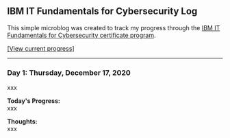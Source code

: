 ## IBM IT Fundamentals for Cybersecurity Log
This simple microblog was created to track my progress through the [IBM IT Fundamentals for Cybersecurity certificate program](https://www.ibm.com/training/badge/aa8b45a3-df14-4874-87bc-5b8c1276407e). 

[[View current progress]](it-fundamentals-for-cybersecurity-progress.md) 

<!-- 
### Day 5: Wednesday, 16 December, 2020
**Today's Progress:**  
Today I completed weeks 5 and 6 of the *Technical Support Fundamentals* course, which covered software and troubleshooting. As a result, I have now completed the *Technical Support Fundamentals* course in it's entirety with an overall score of 100%. Completing this course felt really good today, and I was looking forward to jumping into next course on networking tomorrow morning. I learned, however, that my financial aid approval was only for the first course and before I can go onto the next course I must apply for another round of financial aid and wait 15 days to find out if I am approved or not. I have completed that application and should have an answer on 31 December, 2020.

**Thoughts:**  
It felt good completing this course, although I felt the material was all a bit too basic for my experience level. My knowledge and skills are certainly not advanced or cutting edge, but they are more intermediate than this course was targeted towards. I still hope that the subsequent courses increase in complexity, and I hope I am approved for the next course *The Bits and Bytes of Computer Networking*. I also think I may apply for financial aid for the following courses one day at at time for the next several days.
-->
<!-- 
---
### Day 4: Tuesday, 15 December, 2020
**Today's Progress:**  
Today I completed week 4 of the *Technical Support Fundamentals* course, which gave a broad overview of networks. 

**Thoughts**  
While I've found the topics of most of the material interesting (if not always new), but networking is just one of those topics that I enjoy a bit more than others. I was part of a network administration program at Heald College circa 2004, so a lot of the really basics of network fundamentals weren't new to me, although IoT wasn't a thing back then and IPv6 was something we talked about being on the horizon, but it was not something that had much use yet. Overall the material for the networking course lacked the depth I would have hoped for, but there are courses on networking and cyber security later in the certificate program, so I'm assuming all of the materials for the first 6 lessons are surface level and that once I get to the second course devoted to networking in a couple of days, things will start going a bit deeper.
--->
<!-- 
---
### Day 3: Monday, 14 December, 2020
**Today's Progress:**  
Today I completed week 3 of the *Technical Support Fundamentals* course, which covered operating systems. Today's materials, like much of the preceeding material, was mostly review for me. The assessment for the week required me to created a new file in both a Windows 10 and a Linux CLI environment. The task itself was obviously incredibly easy, but I did learn a little in the process because I needed to install and setup Microsoft Remote Desktop for macOS in order to connect to a virtual machine to perform the Windows task, which while not complicated, was a new experience for me. Using Terminal to connect to the Linux machine via SSH was obviously much quicker as I'm fairly experienced with the command line and I didn't need to install any third-party software to complete the task.

**Thoughts:**  
It's obvious that this course material is design to build upon itself, so we need to start with the most basic of basics, and while I'm finding the material just interesting enough to keep me engaged, I'm hoping that the material will become more complicated and present more of a challenge as it progresses. On one hand, completing this material may be useful whether I learn much or not, because it will present me with a certificate at the end to show that I am competant in the skills at hand; on the other hand, if I'm going to devote all this time and energy into learning something, I'm hopeful that there will be some real **learning** that comes into play for me at some point. It's also just possible that, having a background in IT and having worked in various entry-level tech roles over the last couple of decades has given me more knowledge than I realized I had.
-->
<!-- 
---
### Day 2: Sunday, 13 December, 2020
**Today's Progress:**  
Today I completed week 2 of the *Technical Support Fundamentals* course, which covered hardware basics.

**Thoughts:**  
The hardware material covered in today's coursework was mostly review, but it made me miss the days long ago when I used to volunteer with a local nonprofit called **[Free Geek](https://freegeek.org)** tearing apart donated computers and building new Linux-based systems. If we were not living in the middle of a pandemic, this material probably would have resulted in me signing up for regular shifts doing volunteer work with them again. If I were not currently out of work, this week's material probably would have led to me purchasing some old computer parts online and building a new computer—something I used to do for fun all the time, but which I haven't done in well over a decade and a half now. As it is, however, I was unable to do any of those things, but the course did require me to "build" a basic virtual PC to demonstrate that I understood the key components that makeup a computer system and where they go.

-->
---
### Day 1: Thursday, December 17, 2020
xxx  

**Today's Progress:**  
xxx

**Thoughts:**  
xxx
